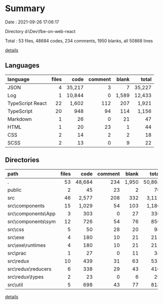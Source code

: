 # Summary

Date : 2021-09-26 17:06:17

Directory d:\Dev\fbe-on-web-react

Total : 53 files,  48684 codes, 234 comments, 1950 blanks, all 50868 lines

[details](details.md)

## Languages
| language | files | code | comment | blank | total |
| :--- | ---: | ---: | ---: | ---: | ---: |
| JSON | 4 | 35,217 | 3 | 7 | 35,227 |
| Log | 1 | 10,844 | 0 | 1,589 | 12,433 |
| TypeScript React | 22 | 1,602 | 112 | 207 | 1,921 |
| TypeScript | 20 | 948 | 94 | 114 | 1,156 |
| Markdown | 1 | 26 | 0 | 21 | 47 |
| HTML | 1 | 20 | 23 | 1 | 44 |
| CSS | 2 | 14 | 2 | 2 | 18 |
| SCSS | 2 | 13 | 0 | 9 | 22 |

## Directories
| path | files | code | comment | blank | total |
| :--- | ---: | ---: | ---: | ---: | ---: |
| . | 53 | 48,684 | 234 | 1,950 | 50,868 |
| public | 2 | 45 | 23 | 2 | 70 |
| src | 46 | 2,577 | 208 | 332 | 3,117 |
| src\components | 15 | 1,029 | 54 | 103 | 1,186 |
| src\components\App | 3 | 303 | 0 | 27 | 330 |
| src\components\sym | 12 | 726 | 54 | 76 | 856 |
| src\css | 5 | 50 | 28 | 20 | 98 |
| src\exe | 4 | 180 | 10 | 21 | 211 |
| src\exe\runtimes | 4 | 180 | 10 | 21 | 211 |
| src\prac | 1 | 27 | 0 | 11 | 38 |
| src\redux | 10 | 439 | 31 | 63 | 533 |
| src\redux\reducers | 6 | 338 | 29 | 43 | 410 |
| src\redux\types | 2 | 23 | 0 | 6 | 29 |
| src\util | 5 | 698 | 43 | 77 | 818 |

[details](details.md)